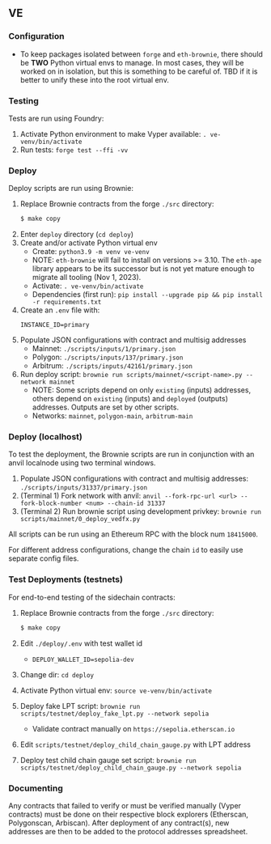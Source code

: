 ## VE

### Configuration

- To keep packages isolated between `forge` and `eth-brownie`, there should be **TWO** Python virtual envs to manage. In most cases, they will be worked on in isolation, but this is something to be careful of. TBD if it is better to unify these into the root virtual env.

### Testing

Tests are run using Foundry:

1. Activate Python environment to make Vyper available: `. ve-venv/bin/activate`
2. Run tests: `forge test --ffi -vv`

### Deploy

Deploy scripts are run using Brownie:

1. Replace Brownie contracts from the forge `./src` directory:
   ```bash
   $ make copy
   ```
2. Enter `deploy` directory (`cd deploy`)
3. Create and/or activate Python virtual env
   - Create: `python3.9 -m venv ve-venv`
   - NOTE: `eth-brownie` will fail to install on versions >= 3.10. The `eth-ape` library appears to be its successor but is not yet mature enough to migrate all tooling (Nov 1, 2023).
   - Activate: `. ve-venv/bin/activate`
   - Dependencies (first run): `pip install --upgrade pip && pip install -r requirements.txt`
4. Create an `.env` file with:
   ```
   INSTANCE_ID=primary
   ```
5. Populate JSON configurations with contract and multisig addresses
   - Mainnet: `./scripts/inputs/1/primary.json`
   - Polygon: `./scripts/inputs/137/primary.json`
   - Arbitrum: `./scripts/inputs/42161/primary.json`
6. Run deploy script: `brownie run scripts/mainnet/<script-name>.py --network mainnet`
   - NOTE: Some scripts depend on only `existing` (inputs) addresses, others depend on `existing` (inputs) and `deployed` (outputs) addresses. Outputs are set by other scripts.
   - Networks: `mainnet`, `polygon-main`, `arbitrum-main`

### Deploy (localhost)

To test the deployment, the Brownie scripts are run in conjunction with an anvil localnode using two terminal windows.

1. Populate JSON configurations with contract and multisig addresses: `./scripts/inputs/31337/primary.json`
2. (Terminal 1) Fork network with anvil: `anvil --fork-rpc-url <url> --fork-block-number <num> --chain-id 31337`
3. (Terminal 2) Run brownie script using development privkey: `brownie run scripts/mainnet/0_deploy_vedfx.py`

All scripts can be run using an Ethereum RPC with the block num `18415000`.

For different address configurations, change the chain `id` to easily use separate config files.

### Test Deployments (testnets)

For end-to-end testing of the sidechain contracts:

1. Replace Brownie contracts from the forge `./src` directory:
   ```bash
   $ make copy
   ```
2. Edit `./deploy/.env` with test wallet id

   - `DEPLOY_WALLET_ID=sepolia-dev`

3. Change dir: `cd deploy`
4. Activate Python virtual env: `source ve-venv/bin/activate`
5. Deploy fake LPT script: `brownie run scripts/testnet/deploy_fake_lpt.py --network sepolia`
   - Validate contract manually on `https://sepolia.etherscan.io`
6. Edit `scripts/testnet/deploy_child_chain_gauge.py` with LPT address
7. Deploy test child chain gauge set script: `brownie run scripts/testnet/deploy_child_chain_gauge.py --network sepolia`

### Documenting

Any contracts that failed to verify or must be verified manually (Vyper contracts) must be done on their respective block explorers (Etherscan, Polygonscan, Arbiscan). After deployment of any contract(s), new addresses are then to be added to the protocol addresses spreadsheet.

